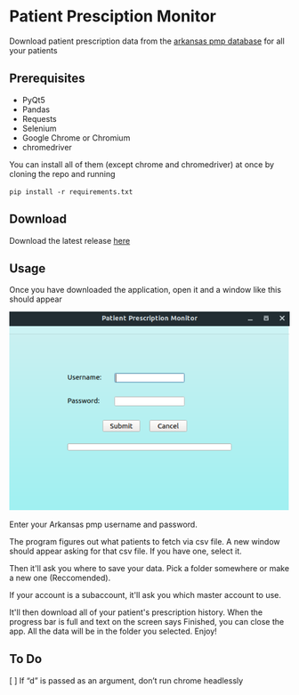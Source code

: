 # Patient Presciption Monitor
Download patient prescription data from the [arkansas pmp database](https://arkansas.pmpaware.net) for all your patients

## Prerequisites
* PyQt5
* Pandas
* Requests
* Selenium
* Google Chrome or Chromium
* chromedriver

You can install all of them (except chrome and chromedriver) at once by cloning the repo and running

`pip install -r requirements.txt`

## Download

Download the latest release [here](https://github.com/katzrkool/patientPrescriptionMonitor/releases)

## Usage

Once you have downloaded the application, open it and a window like this should appear

![mainPage](screenshots/mainPage.png)

Enter your Arkansas pmp username and password. 

The program figures out what patients to fetch via csv file. A new window should appear asking for that csv file. If you have one, select it.

Then it'll ask you where to save your data. Pick a folder somewhere or make a new one (Reccomended).

If your account is a subaccount, it'll ask you which master account to use.

It'll then download all of your patient's prescription history. When the progress bar is full and text on the screen says Finished, you can close the app. All the data will be in the folder you selected. Enjoy!

## To Do
[ ] If “d” is passed as an argument, don’t run chrome headlessly